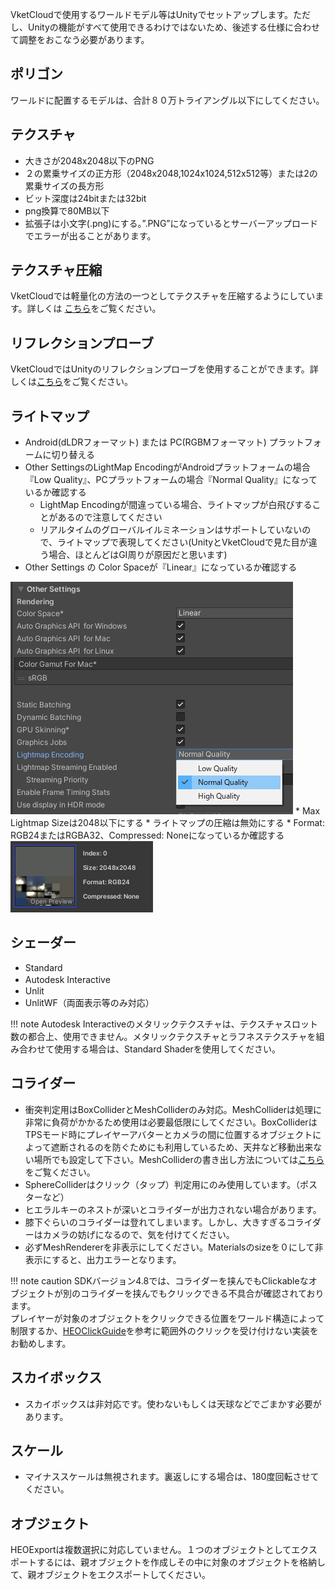 VketCloudで使用するワールドモデル等はUnityでセットアップします。ただし、Unityの機能がすべて使用できるわけではないため、後述する仕様に合わせて調整をおこなう必要があります。

## ポリゴン
ワールドに配置するモデルは、合計８０万トライアングル以下にしてください。

## テクスチャ
* 大きさが2048x2048以下のPNG
* ２の累乗サイズの正方形（2048x2048,1024x1024,512x512等）または2の累乗サイズの長方形
* ビット深度は24bitまたは32bit
* png換算で80MB以下
* 拡張子は小文字(.png)にする。”.PNG”になっているとサーバーアップロードでエラーが出ることがあります。

## テクスチャ圧縮
VketCloudでは軽量化の方法の一つとしてテクスチャを圧縮するようにしています。詳しくは [こちら](../heoexporter/he_TextureCompression.md)をご覧ください。

## リフレクションプローブ
VketCloudではUnityのリフレクションプローブを使用することができます。詳しくは[こちら](ReflectionProbe.md)をご覧ください。

## ライトマップ
* Android(dLDRフォーマット) または PC(RGBMフォーマット)  プラットフォームに切り替える
* Other SettingsのLightMap EncodingがAndroidプラットフォームの場合『Low Quality』、PCプラットフォームの場合『Normal Quality』になっているか確認する
    * LightMap  Encodingが間違っている場合、ライトマップが白飛びすることがあるので注意してください
    * リアルタイムのグローバルイルミネーションはサポートしていないので、ライトマップで表現してください(UnityとVketCloudで見た目が違う場合、ほとんどはGI周りが原因だと思います)
* Other Settings の Color Spaceが『Linear』になっているか確認する
<img src="img/スクリーンショット 2022-05-27 193242.png">
* Max Lightmap Sizeは2048以下にする
* ライトマップの圧縮は無効にする
* Format: RGB24またはRGBA32、Compressed: Noneになっているか確認する
<img src="img/スクリーンショット 2021-06-16 105720.png">

## シェーダー
- Standard 
- Autodesk Interactive　
- Unlit
- UnlitWF（両面表示等のみ対応）

!!! note
    Autodesk Interactiveのメタリックテクスチャは、テクスチャスロット数の都合上、使用できません。メタリックテクスチャとラフネステクスチャを組み合わせて使用する場合は、Standard Shaderを使用してください。

## コライダー
* 衝突判定用はBoxColliderとMeshColliderのみ対応。MeshColliderは処理に非常に負荷がかかるため使用は必要最低限にしてください。BoxColliderはTPSモード時にプレイヤーアバターとカメラの間に位置するオブジェクトによって遮断されるのを防ぐためにも利用しているため、天井など移動出来ない場所でも設定して下さい。MeshColliderの書き出し方法については[こちら](../HEOComponents/HEOMeshCollider.md)をご覧ください。
* SphereColliderはクリック（タップ）判定用にのみ使用しています。（ポスターなど）
* ヒエラルキーのネストが深いとコライダーが出力されない場合があります。
* 膝下ぐらいのコライダーは登れてしまいます。しかし、大きすぎるコライダーはカメラの妨げになるので、気を付けてください。
* 必ずMeshRendererを非表示にしてください。Materialsのsizeを０にして非表示にすると、出力エラーとなります。

!!! note caution
        SDKバージョン4.8では、コライダーを挟んでもClickableなオブジェクトが別のコライダーを挟んでもクリックできる不具合が確認されております。<br>
        プレイヤーが対象のオブジェクトをクリックできる位置をワールド構造によって制限するか、[HEOClickGuide](../HEOComponents/HEOClickGuide.md)を参考に範囲外のクリックを受け付けない実装をお勧めします。

## スカイボックス
* スカイボックスは非対応です。使わないもしくは天球などでごまかす必要があります。

## スケール
* マイナススケールは無視されます。裏返しにする場合は、180度回転させてください。

## オブジェクト
HEOExportは複数選択に対応していません。１つのオブジェクトとしてエクスポートするには、親オブジェクトを作成しその中に対象のオブジェクトを格納して、親オブジェクトをエクスポートしてください。